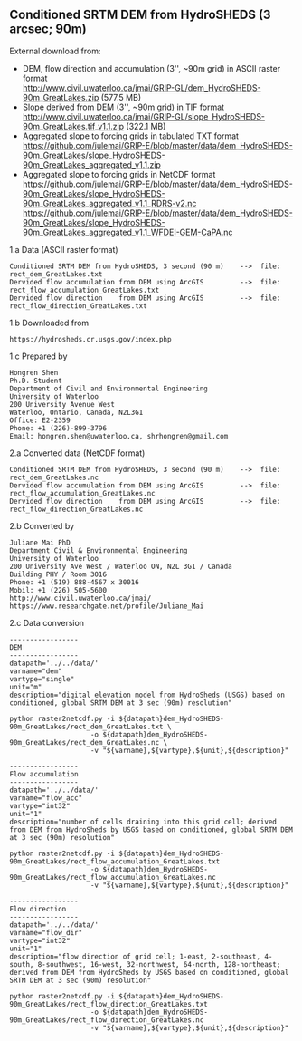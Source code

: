 ## Conditioned SRTM DEM from HydroSHEDS (3 arcsec; 90m)

External download from:

* DEM, flow direction and accumulation (3'', ~90m grid) in ASCII raster format<br>
  http://www.civil.uwaterloo.ca/jmai/GRIP-GL/dem_HydroSHEDS-90m_GreatLakes.zip (577.5 MB)
* Slope derived from DEM (3'', ~90m grid) in TIF format<br>
  http://www.civil.uwaterloo.ca/jmai/GRIP-GL/slope_HydroSHEDS-90m_GreatLakes.tif_v1.1.zip (322.1 MB)
* Aggregated slope to forcing grids in tabulated TXT format<br>
  https://github.com/julemai/GRIP-E/blob/master/data/dem_HydroSHEDS-90m_GreatLakes/slope_HydroSHEDS-90m_GreatLakes_aggregated_v1.1.zip
* Aggregated slope to forcing grids in NetCDF format<br>
  https://github.com/julemai/GRIP-E/blob/master/data/dem_HydroSHEDS-90m_GreatLakes/slope_HydroSHEDS-90m_GreatLakes_aggregated_v1.1_RDRS-v2.nc <br>
  https://github.com/julemai/GRIP-E/blob/master/data/dem_HydroSHEDS-90m_GreatLakes/slope_HydroSHEDS-90m_GreatLakes_aggregated_v1.1_WFDEI-GEM-CaPA.nc
  

1.a Data (ASCII raster format)

    Conditioned SRTM DEM from HydroSHEDS, 3 second (90 m)    -->  file: rect_dem_GreatLakes.txt
    Dervided flow accumulation from DEM using ArcGIS         -->  file: rect_flow_accumulation_GreatLakes.txt
    Dervided flow direction    from DEM using ArcGIS         -->  file: rect_flow_direction_GreatLakes.txt

1.b Downloaded from

    https://hydrosheds.cr.usgs.gov/index.php

1.c Prepared by

    Hongren Shen 
    Ph.D. Student
    Department of Civil and Environmental Engineering 
    University of Waterloo 
    200 University Avenue West 
    Waterloo, Ontario, Canada, N2L3G1 
    Office: E2-2359
    Phone: +1 (226)-899-3796 
    Email: hongren.shen@uwaterloo.ca, shrhongren@gmail.com

2.a Converted data (NetCDF format)

    Conditioned SRTM DEM from HydroSHEDS, 3 second (90 m)    -->  file: rect_dem_GreatLakes.nc
    Dervided flow accumulation from DEM using ArcGIS         -->  file: rect_flow_accumulation_GreatLakes.nc
    Dervided flow direction    from DEM using ArcGIS         -->  file: rect_flow_direction_GreatLakes.nc

2.b Converted by

    Juliane Mai PhD
    Department Civil & Environmental Engineering
    University of Waterloo
    200 University Ave West / Waterloo ON, N2L 3G1 / Canada
    Building PHY / Room 3016
    Phone: +1 (519) 888-4567 x 30016
    Mobil: +1 (226) 505-5600
    http://www.civil.uwaterloo.ca/jmai/
    https://www.researchgate.net/profile/Juliane_Mai

2.c Data conversion

    -----------------
    DEM
    -----------------
	datapath='../../data/'
    varname="dem"
    vartype="single"
    unit="m"
    description="digital elevation model from HydroSheds (USGS) based on conditioned, global SRTM DEM at 3 sec (90m) resolution"

    python raster2netcdf.py -i ${datapath}dem_HydroSHEDS-90m_GreatLakes/rect_dem_GreatLakes.txt \
		     	        -o ${datapath}dem_HydroSHEDS-90m_GreatLakes/rect_dem_GreatLakes.nc \
		     	        -v "${varname},${vartype},${unit},${description}"

    -----------------
    Flow accumulation
    -----------------
	datapath='../../data/'
    varname="flow_acc"
    vartype="int32"
    unit="1"
    description="number of cells draining into this grid cell; derived from DEM from HydroSheds by USGS based on conditioned, global SRTM DEM at 3 sec (90m) resolution"

    python raster2netcdf.py -i ${datapath}dem_HydroSHEDS-90m_GreatLakes/rect_flow_accumulation_GreatLakes.txt
		     	        -o ${datapath}dem_HydroSHEDS-90m_GreatLakes/rect_flow_accumulation_GreatLakes.nc
		     	        -v "${varname},${vartype},${unit},${description}"

    -----------------
    Flow direction
    -----------------
	datapath='../../data/'
    varname="flow_dir"
    vartype="int32"
    unit="1"
    description="flow direction of grid cell; 1-east, 2-southeast, 4-south, 8-southwest, 16-west, 32-northwest, 64-north, 128-northeast; derived from DEM from HydroSheds by USGS based on conditioned, global SRTM DEM at 3 sec (90m) resolution"

    python raster2netcdf.py -i ${datapath}dem_HydroSHEDS-90m_GreatLakes/rect_flow_direction_GreatLakes.txt
		     	        -o ${datapath}dem_HydroSHEDS-90m_GreatLakes/rect_flow_direction_GreatLakes.nc
		     	        -v "${varname},${vartype},${unit},${description}"
